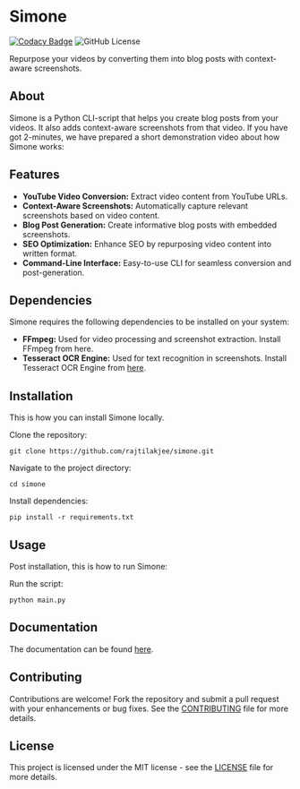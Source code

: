 # Simone

[![Codacy Badge](https://app.codacy.com/project/badge/Grade/90b4a86aa8054b36a70819354d63f0a1)](https://app.codacy.com/gh/rajtilakjee/simone/dashboard?utm_source=gh&utm_medium=referral&utm_content=&utm_campaign=Badge_grade) ![GitHub License](https://img.shields.io/github/license/rajtilakjee/simone)


Repurpose your videos by converting them into blog posts with context-aware screenshots.

## About

Simone is a Python CLI-script that helps you create blog posts from your videos. It also adds context-aware screenshots from that video. If you have got 2-minutes, we have prepared a short demonstration video about how Simone works:

## Features

- **YouTube Video Conversion:** Extract video content from YouTube URLs.
- **Context-Aware Screenshots:** Automatically capture relevant screenshots based on video content.
- **Blog Post Generation:** Create informative blog posts with embedded screenshots.
- **SEO Optimization:** Enhance SEO by repurposing video content into written format.
- **Command-Line Interface:** Easy-to-use CLI for seamless conversion and post-generation.

## Dependencies

Simone requires the following dependencies to be installed on your system:

- **FFmpeg:** Used for video processing and screenshot extraction. Install FFmpeg from here.
- **Tesseract OCR Engine:** Used for text recognition in screenshots. Install Tesseract OCR Engine from [here](https://tesseract-ocr.github.io/tessdoc/Installation.html).

## Installation

This is how you can install Simone locally.

Clone the repository:
```
git clone https://github.com/rajtilakjee/simone.git
```
Navigate to the project directory:
```
cd simone
```
Install dependencies:
```
pip install -r requirements.txt
```
## Usage

Post installation, this is how to run Simone:

Run the script:
```
python main.py
```
## Documentation

The documentation can be found [here](https://rajtilakjee.github.io/simone/).

## Contributing

Contributions are welcome! Fork the repository and submit a pull request with your enhancements or bug fixes. See the [CONTRIBUTING](CONTRIBUTING.md) file for more details.

## License

This project is licensed under the MIT license - see the [LICENSE](LICENSE) file for more details.
